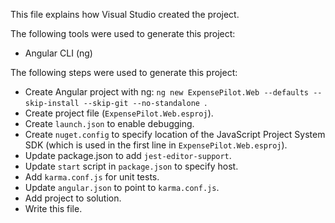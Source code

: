 This file explains how Visual Studio created the project.

The following tools were used to generate this project:
- Angular CLI (ng)

The following steps were used to generate this project:
- Create Angular project with ng: `ng new ExpensePilot.Web --defaults --skip-install --skip-git --no-standalone `.
- Create project file (`ExpensePilot.Web.esproj`).
- Create `launch.json` to enable debugging.
- Create `nuget.config` to specify location of the JavaScript Project System SDK (which is used in the first line in `ExpensePilot.Web.esproj`).
- Update package.json to add `jest-editor-support`.
- Update `start` script in `package.json` to specify host.
- Add `karma.conf.js` for unit tests.
- Update `angular.json` to point to `karma.conf.js`.
- Add project to solution.
- Write this file.
